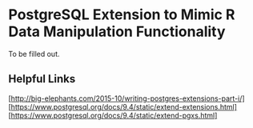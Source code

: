 PostgreSQL Extension to Mimic R Data Manipulation Functionality
===============================================================

To be filled out.

Helpful Links
-------------

[http://big-elephants.com/2015-10/writing-postgres-extensions-part-i/]
[https://www.postgresql.org/docs/9.4/static/extend-extensions.html]
[https://www.postgresql.org/docs/9.4/static/extend-pgxs.html]
